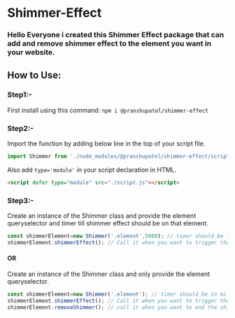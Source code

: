 # Shimmer-Effect

### Hello Everyone i created this Shimmer Effect package that can add and remove shimmer effect to the element you want in your website.

## How to Use:

### Step1:-
First install using this command: ```npm i @pranshupatel/shimmer-effect```

### Step2:-
Import the function by adding below line in the top of your script file.
```js
import Shimmer from './node_modules/@pranshupatel/shimmer-effect/script.js';
```

Also add ```type='module'``` in your script declaration in HTML.
```HTML
<script defer type="module" src="./script.js"></script>
```
### Step3:-
Create an instance of the Shimmer class and provide the element queryselector and timer till shimmer effect should be on that element.
```js
const shimmerElement=new Shimmer('.element',5000); // timer should be in millisecond
shimmerElement.shimmerEffect(); // Call it when you want to trigger the shimmer effect
```
#### OR
Create an instance of the Shimmer class and only provide the element queryselector.
```js
const shimmerElement=new Shimmer('.element'); // timer should be in millisecond
shimmerElement.shimmerEffect(); // Call it when you want to trigger the shimmer effect
shimmerElement.removeShimmer(); // call it when you want to end the shimmer effect
```